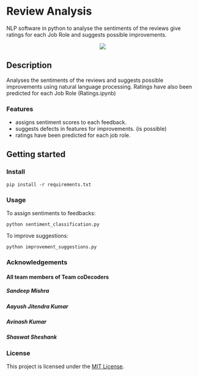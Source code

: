 # Review Analysis

NLP software in python to analyse the sentiments of the reviews give ratings for each Job Role and suggests possible improvements.

<div align="center">
  <kbd>
    <img src="images/DALL·E 2023-01-04 21.30.53 - a cute robot.png" />
  </kbd>
</div>

## Description

Analyses the sentiments of the reviews and suggests possible improvements using natural language processing. Ratings have also been predicted for each Job Role (Ratings.ipynb)

### Features

- assigns sentiment scores to each feedback.
- suggests defects in features for improvements. (is possible)
- ratings have been predicted for each job role.

## Getting started


### Install

```
pip install -r requirements.txt
```

### Usage

To assign sentiments to feedbacks:
```
python sentiment_classification.py
```

To improve suggestions:
```
python improvement_suggestions.py
```

### Acknowledgements

#### All team members of Team coDecoders
##### Sandeep Mishra
##### Aayush Jitendra Kumar
##### Avinash Kumar
##### Shaswat Sheshank

### License

This project is licensed under the [MIT License](LICENSE.md).
